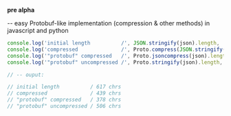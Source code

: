 **pre alpha**

-- easy Protobuf-like implementation (compression & other methods) in javascript and python 

```javascript
console.log('initial length          /', JSON.stringify(json).length, 'chrs');
console.log('compressed              /', Proto.compress(JSON.stringify(json)).length, 'chrs')
console.log('"protobuf" compressed   /', Proto.jsoncompress(json).length, 'chrs')
console.log('"protobuf" uncompressed /', Proto.stringify(json).length, 'chrs')

// -- ouput:

// initial length          / 617 chrs
// compressed              / 439 chrs
// "protobuf" compressed   / 378 chrs
// "protobuf" uncompressed / 506 chrs
```
